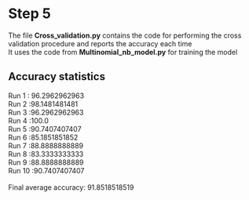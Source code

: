 # Step 5
The file <b>Cross_validation.py</b> contains the code for performing the cross validation procedure and reports the accuracy each time<br />
It uses the code from <b>Multinomial_nb_model.py</b> for training the model
<h2>Accuracy statistics</h2>
Run 1 : 96.2962962963 <br />
Run 2 :98.1481481481<br />
Run 3 :96.2962962963<br />
Run 4 :100.0<br />
Run 5 :90.7407407407<br />
Run 6 :85.1851851852<br />
Run 7 :88.8888888889<br />
Run 8 :83.3333333333<br />
Run 9 :88.8888888889<br />
Run 10 :90.7407407407<br />
<br />
Final average accuracy: 91.8518518519 <br/>

